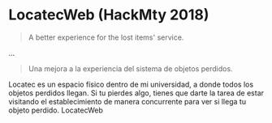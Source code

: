 # LocatecWeb (HackMty 2018)

> A better experience for the lost items' service.

...

> Una mejora a la experiencia del sistema de objetos perdidos.

Locatec es un espacio físico dentro de mi universidad, a donde todos los objetos perdidos llegan. Si tu pierdes algo, tienes que darte la tarea de estar visitando el establecimiento de manera concurrente para ver si llega tu objeto perdido.
LocatecWeb

